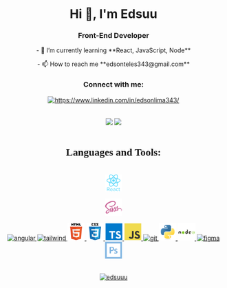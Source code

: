 <h1 align="center">Hi 👋, I'm Edsuu</h1>
<h3 align="center">Front-End Developer</h3>

<p align="center">- 🌱 I’m currently learning **React, JavaScript, Node**</p>

<p align="center">- 📫 How to reach me **edsonteles343@gmail.com**</p>

<h3 align="center">Connect with me:</h3>
<p align="center">
    <a href="https://linkedin.com/in/https://www.linkedin.com/in/edsonlima343/" target="blank"><img align="center" src="https://raw.githubusercontent.com/rahuldkjain/github-profile-readme-generator/master/src/images/icons/Social/linked-in-alt.svg" alt="https://www.linkedin.com/in/edsonlima343/" height="30" width="40" /></a>
</p>

<br>

<div align="center">
    <img align="center" height="180em"
        src="https://github-readme-stats.vercel.app/api/top-langs/?username=edsuuu&layout=compact&langs_count=7&theme=nord" />
    <img align="center" height="180em"
        src="https://github-readme-stats.vercel.app/api?username=edsuuu&show_icons=true&theme=nord" />
</div>
<br>

<h2 align="center" style="font-size: 1.7em; font-family: Georgia, 'Times New Roman', Times, serif;">Languages
        and Tools:</h2>
    <br>


<div align="center">

<!-- React -->

<abbr title="React">
<abbr href="https://reactjs.org/" target="_blank" rel="noreferrer">
            <img src="https://raw.githubusercontent.com/devicons/devicon/master/icons/react/react-original-wordmark.svg"
                alt="react" width="40" height="40" />
        </abbr>

<!-- SASS -->

<abbr title="Sass"><abbr href="https://sass-lang.com" target="_blank" rel="noreferrer">
<img src="https://raw.githubusercontent.com/devicons/devicon/master/icons/sass/sass-original.svg"
        alt="sass" width="40" height="40" />
</abbr>
<!-- ANGULAR -->
<abbr title="Angular">
        <abbr href="https://angular.io" target="_blank" rel="noreferrer">
            <img src="https://angular.io/assets/images/logos/angular/angular.svg" alt="angular" width="40"
                height="40" />
        </abbr>

<!-- Tailwindcss -->
<abbr title="Tailwindcss">
        <abbr href="https://tailwindcss.com/" target="_blank" rel="noreferrer">
            <img src="https://www.vectorlogo.zone/logos/tailwindcss/tailwindcss-icon.svg" alt="tailwind"
                width="40" height="40" />
        </abbr>

<!-- HTML 5 -->
<abbr title="Html">
        <a href="https://www.w3.org/html/" target="_blank" rel="noreferrer">
            <img src="https://raw.githubusercontent.com/devicons/devicon/master/icons/html5/html5-original-wordmark.svg"
                alt="html5" width="40" height="40" />
        </a>
    </abbr>

<!-- CSS3 -->
<abbr title="Css3">
        <abbr href="https://www.w3schools.com/css/" target="_blank" rel="noreferrer">
            <img src="https://raw.githubusercontent.com/devicons/devicon/master/icons/css3/css3-original-wordmark.svg"
                alt="css3" width="40" height="40" />
        </abbr>

<!-- Typescript -->
<abbr title="Typescript">
        <abbr href="https://www.typescriptlang.org/" target="_blank" rel="noreferrer">
            <img src="https://raw.githubusercontent.com/devicons/devicon/master/icons/typescript/typescript-original.svg"
                alt="typescript" width="40" height="40" />
        </abbr>

<!-- JAVASCRIPT -->
<abbr title="JavaScript">
        <abbr href="https://developer.mozilla.org/en-US/docs/Web/JavaScript" target="_blank"
            rel="noreferrer">
            <img src="https://raw.githubusercontent.com/devicons/devicon/master/icons/javascript/javascript-original.svg"
                alt="javascript" width="40" height="40" />
        </abbr>

<!-- GIT -->
<abbr title="Git">
        <a href="https://git-scm.com/" target="_blank" rel="noreferrer">
            <img src="https://www.vectorlogo.zone/logos/git-scm/git-scm-icon.svg"
                alt="git" width="40" height="40" />
        </a>
    </abbr>

<!-- Python -->
<abbr title="Python">
        <a href="https://www.python.org" target="_blank" rel="noreferrer">
            <img src="https://raw.githubusercontent.com/devicons/devicon/master/icons/python/python-original.svg"
                alt="python" width="40" height="40" />
        </a>
    </abbr>

<!-- CSHARP -->
<!-- <abbr title="Csharp">
        <a href="https://www.w3schools.com/cs/" target="_blank" rel="noreferrer">
            <img src="https://raw.githubusercontent.com/devicons/devicon/master/icons/csharp/csharp-original.svg"
                alt="csharp" width="40" height="40" />
        </a>
    </abbr> -->

<!-- BOOTSTRAP -->
<!-- <abbr title="Booststrap">
        <a href="https://getbootstrap.com" target="_blank" rel="noreferrer">
            <img src="https://raw.githubusercontent.com/devicons/devicon/master/icons/bootstrap/bootstrap-plain-wordmark.svg"
                alt="bootstrap" width="40" height="40" />
        </a>
    </abbr> -->

<!-- LINUX -->
<!-- <abbr title="Linux">
        <a href="https://www.linux.org/" target="_blank" rel="noreferrer">
            <img src="https://raw.githubusercontent.com/devicons/devicon/master/icons/linux/linux-original.svg"
                alt="linux" width="40" height="40" />
        </a>
    </abbr> -->

<!-- MONGODB -->
<!-- <abbr title="Mongodb">
        <abbr href="https://www.mongodb.com/" target="_blank" rel="noreferrer">
            <img src="https://raw.githubusercontent.com/devicons/devicon/master/icons/mongodb/mongodb-original-wordmark.svg"
                alt="mongodb" width="40" height="40" />
            </a>
        </abbr> -->

<!-- MYSQL -->
<!-- <abbr title="MysqlL">
            <abbr href="https://www.mysql.com/" target="_blank" rel="noreferrer">
                <img src="https://raw.githubusercontent.com/devicons/devicon/master/icons/mysql/mysql-original-wordmark.svg"
                    alt="mysql" width="40" height="40" />
            </a>
        </abbr> -->

<!-- NODEJS -->
<abbr title="Nodejs">
        <abbr href="https://nodejs.org" target="_blank" rel="noreferrer">
            <img src="https://raw.githubusercontent.com/devicons/devicon/master/icons/nodejs/nodejs-original-wordmark.svg"
                alt="nodejs" width="40" height="40" />
        </abbr>

<!-- FIGMA -->
<abbr title="Figma">
        <a href="https://www.figma.com/" target="_blank" rel="noreferrer">
            <img src="https://www.vectorlogo.zone/logos/figma/figma-icon.svg"
                alt="figma" width="40" height="40" />
        </a>
    </abbr>

 <!-- PHOTOSHOP -->
<abbr title="Photoshop">
        <a href="https://www.photoshop.com/en" target="_blank" rel="noreferrer">
            <img src="https://raw.githubusercontent.com/devicons/devicon/master/icons/photoshop/photoshop-line.svg"
                alt="photoshop" width="40" height="40" />
        </a>
    </abbr>

<p align="center">
        <br>
        <img src="https://komarev.com/ghpvc/?username=edsuuu&label=Profile%20views&color=0e75b6&style=flat"
            alt="edsuuu" />
    </p>
</div>
